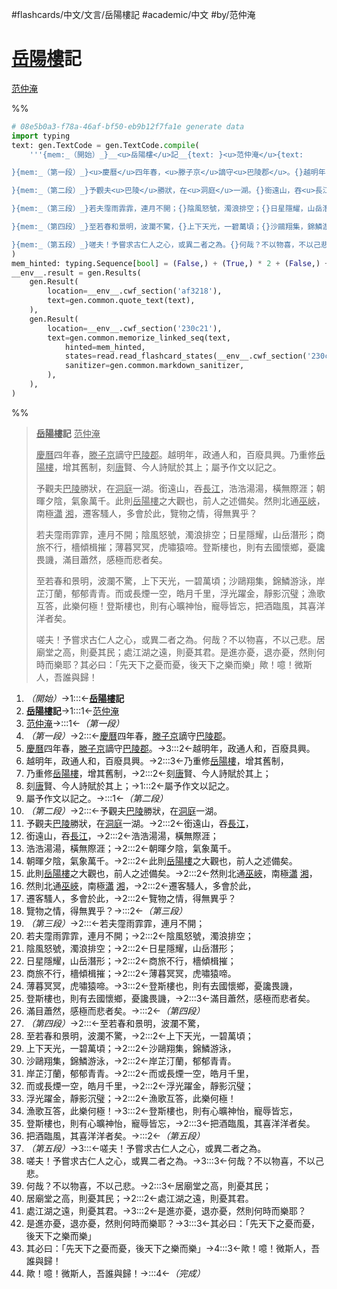 #flashcards/中文/文言/岳陽樓記 #academic/中文 #by/范仲淹

# <u>岳陽樓</u>記
<u>范仲淹</u>

%%
```Python
# 08e5b0a3-f78a-46af-bf50-eb9b12f7fa1e generate data
import typing
text: gen.TextCode = gen.TextCode.compile(
	'''{mem:_（開始）_}__<u>岳陽樓</u>記__{text: }<u>范仲淹</u>{text:

}{mem:_（第一段）_}<u>慶曆</u>四年春，<u>滕子京</u>謫守<u>巴陵郡</u>。{}越明年，政通人和，百廢具興。{}乃重修<u>岳陽樓</u>，增其舊制，{}刻<u>唐</u>賢、今人詩賦於其上；{}屬予作文以記之。{text:

}{mem:_（第二段）_}予觀夫<u>巴陵</u>勝狀，在<u>洞庭</u>一湖。{}銜遠山，吞<u>長江</u>，{}浩浩湯湯，橫無際涯；{}朝暉夕陰，氣象萬千。{}此則<u>岳陽樓</u>之大觀也，前人之述備矣。{}然則北通<u>巫峽</u>，南極<u>瀟</u>&nbsp;<u>湘</u>，{}遷客騷人，多會於此，{}覽物之情，得無異乎？{text:

}{mem:_（第三段）_}若夫霪雨霏霏，連月不開；{}陰風怒號，濁浪排空；{}日星隱耀，山岳潛形；{}商旅不行，檣傾楫摧；{}薄暮冥冥，虎嘯猿啼。{}登斯樓也，則有去國懷鄉，憂讒畏譏，{}滿目蕭然，感極而悲者矣。{text:

}{mem:_（第四段）_}至若春和景明，波瀾不驚，{}上下天光，一碧萬頃；{}沙鷗翔集，錦鱗游泳，{}岸芷汀蘭，郁郁青青。{}而或長煙一空，皓月千里，{}浮光躍金，靜影沉璧；{}漁歌互答，此樂何極！{}登斯樓也，則有心曠神怡，寵辱皆忘，{}把酒臨風，其喜洋洋者矣。{text:

}{mem:_（第五段）_}嗟夫！予嘗求古仁人之心，或異二者之為。{}何哉？不以物喜，不以己悲。{}居廟堂之高，則憂其民；{}處江湖之遠，則憂其君。{}是進亦憂，退亦憂，然則何時而樂耶？{}其必曰：「先天下之憂而憂，後天下之樂而樂」{}歟！噫！微斯人，吾誰與歸！{mem:_（完成）_}'''
)
mem_hinted: typing.Sequence[bool] = (False,) + (True,) * 2 + (False,) + (True,) * 5 + (False,) + (True,) * 8 + (False,) + (True,) * 7 + (False,) + (True,) * 9 + (False,) + (True,) * 7 + (False,)
__env__.result = gen.Results(
	gen.Result(
		location=__env__.cwf_section('af3218'),
		text=gen.common.quote_text(text),
	),
	gen.Result(
		location=__env__.cwf_section('230c21'),
		text=gen.common.memorize_linked_seq(text,
			hinted=mem_hinted,
			states=read.read_flashcard_states(__env__.cwf_section('230c21')),
			sanitizer=gen.common.markdown_sanitizer,
		),
	),
)
```
%%

<!--08e5b0a3-f78a-46af-bf50-eb9b12f7fa1e generate section="af3218"--><!-- The following content is generated at 2022-11-09T18:45:43.183670+08:00. Any edits will be overridden! -->

> __<u>岳陽樓</u>記__ <u>范仲淹</u>
>
> <u>慶曆</u>四年春，<u>滕子京</u>謫守<u>巴陵郡</u>。越明年，政通人和，百廢具興。乃重修<u>岳陽樓</u>，增其舊制，刻<u>唐</u>賢、今人詩賦於其上；屬予作文以記之。
>
> 予觀夫<u>巴陵</u>勝狀，在<u>洞庭</u>一湖。銜遠山，吞<u>長江</u>，浩浩湯湯，橫無際涯；朝暉夕陰，氣象萬千。此則<u>岳陽樓</u>之大觀也，前人之述備矣。然則北通<u>巫峽</u>，南極<u>瀟</u>&nbsp;<u>湘</u>，遷客騷人，多會於此，覽物之情，得無異乎？
>
> 若夫霪雨霏霏，連月不開；陰風怒號，濁浪排空；日星隱耀，山岳潛形；商旅不行，檣傾楫摧；薄暮冥冥，虎嘯猿啼。登斯樓也，則有去國懷鄉，憂讒畏譏，滿目蕭然，感極而悲者矣。
>
> 至若春和景明，波瀾不驚，上下天光，一碧萬頃；沙鷗翔集，錦鱗游泳，岸芷汀蘭，郁郁青青。而或長煙一空，皓月千里，浮光躍金，靜影沉璧；漁歌互答，此樂何極！登斯樓也，則有心曠神怡，寵辱皆忘，把酒臨風，其喜洋洋者矣。
>
> 嗟夫！予嘗求古仁人之心，或異二者之為。何哉？不以物喜，不以己悲。居廟堂之高，則憂其民；處江湖之遠，則憂其君。是進亦憂，退亦憂，然則何時而樂耶？其必曰：「先天下之憂而憂，後天下之樂而樂」歟！噫！微斯人，吾誰與歸！

<!--/08e5b0a3-f78a-46af-bf50-eb9b12f7fa1e-->

<!--08e5b0a3-f78a-46af-bf50-eb9b12f7fa1e generate section="230c21"--><!-- The following content is generated at 2022-11-09T18:45:43.193667+08:00. Any edits will be overridden! -->

1. _（開始）_→1:::←__<u>岳陽樓</u>記__ <!--SR:!2023-01-04,52,270!2023-01-11,59,290-->
2. __<u>岳陽樓</u>記__→1:::1←<u>范仲淹</u> <!--SR:!2023-01-20,48,230!2023-02-12,71,250-->
3. <u>范仲淹</u>→:::1←_（第一段）_ <!--SR:!2023-02-25,92,290!2023-02-10,69,250-->
4. _（第一段）_→2:::←<u>慶曆</u>四年春，<u>滕子京</u>謫守<u>巴陵郡</u>。 <!--SR:!2023-01-30,63,250!2023-03-13,102,290-->
5. <u>慶曆</u>四年春，<u>滕子京</u>謫守<u>巴陵郡</u>。→3:::2←越明年，政通人和，百廢具興。 <!--SR:!2023-01-21,61,270!2023-02-08,69,250-->
6. 越明年，政通人和，百廢具興。→2:::3←乃重修<u>岳陽樓</u>，增其舊制， <!--SR:!2023-02-12,72,250!2023-01-04,47,250-->
7. 乃重修<u>岳陽樓</u>，增其舊制，→2:::2←刻<u>唐</u>賢、今人詩賦於其上； <!--SR:!2023-01-21,57,250!2023-01-17,54,250-->
8. 刻<u>唐</u>賢、今人詩賦於其上；→1:::2←屬予作文以記之。 <!--SR:!2023-02-06,74,270!2023-01-07,47,250-->
9. 屬予作文以記之。→:::1←_（第二段）_ <!--SR:!2022-12-21,45,290!2023-02-11,71,250-->
10. _（第二段）_→2:::←予觀夫<u>巴陵</u>勝狀，在<u>洞庭</u>一湖。 <!--SR:!2023-01-30,55,230!2023-02-20,84,270-->
11. 予觀夫<u>巴陵</u>勝狀，在<u>洞庭</u>一湖。→2:::2←銜遠山，吞<u>長江</u>， <!--SR:!2023-02-08,61,230!2023-01-18,54,250-->
12. 銜遠山，吞<u>長江</u>，→2:::2←浩浩湯湯，橫無際涯； <!--SR:!2023-02-06,68,250!2022-12-25,39,250-->
13. 浩浩湯湯，橫無際涯；→2:::2←朝暉夕陰，氣象萬千。 <!--SR:!2023-02-13,72,250!2023-01-11,31,230-->
14. 朝暉夕陰，氣象萬千。→2:::2←此則<u>岳陽樓</u>之大觀也，前人之述備矣。 <!--SR:!2022-12-29,40,250!2022-12-25,37,250-->
15. 此則<u>岳陽樓</u>之大觀也，前人之述備矣。→2:::2←然則北通<u>巫峽</u>，南極<u>瀟</u>&nbsp;<u>湘</u>， <!--SR:!2023-01-26,59,250!2023-01-11,49,250-->
16. 然則北通<u>巫峽</u>，南極<u>瀟</u>&nbsp;<u>湘</u>，→2:::2←遷客騷人，多會於此， <!--SR:!2023-02-09,69,250!2023-01-10,49,250-->
17. 遷客騷人，多會於此，→2:::2←覽物之情，得無異乎？ <!--SR:!2023-02-09,69,250!2023-02-02,71,270-->
18. 覽物之情，得無異乎？→:::2←_（第三段）_ <!--SR:!2022-12-31,53,290!2023-02-14,73,250-->
19. _（第三段）_→2:::←若夫霪雨霏霏，連月不開； <!--SR:!2023-02-15,74,250!2023-01-28,66,270-->
20. 若夫霪雨霏霏，連月不開；→2:::2←陰風怒號，濁浪排空； <!--SR:!2023-01-14,52,250!2023-01-13,51,250-->
21. 陰風怒號，濁浪排空；→2:::2←日星隱耀，山岳潛形； <!--SR:!2023-01-20,37,230!2023-01-25,58,250-->
22. 日星隱耀，山岳潛形；→2:::2←商旅不行，檣傾楫摧； <!--SR:!2022-12-26,15,210!2022-12-22,39,250-->
23. 商旅不行，檣傾楫摧；→2:::2←薄暮冥冥，虎嘯猿啼。 <!--SR:!2022-12-31,44,250!2023-01-24,49,230-->
24. 薄暮冥冥，虎嘯猿啼。→3:::2←登斯樓也，則有去國懷鄉，憂讒畏譏， <!--SR:!2022-12-21,36,250!2023-01-19,44,230-->
25. 登斯樓也，則有去國懷鄉，憂讒畏譏，→2:::3←滿目蕭然，感極而悲者矣。 <!--SR:!2023-02-03,66,250!2023-02-10,70,250-->
26. 滿目蕭然，感極而悲者矣。→:::2←_（第四段）_ <!--SR:!2022-12-27,49,290!2022-12-29,27,230-->
27. _（第四段）_→2:::←至若春和景明，波瀾不驚， <!--SR:!2023-01-14,42,230!2022-12-23,45,290-->
28. 至若春和景明，波瀾不驚，→2:::2←上下天光，一碧萬頃； <!--SR:!2023-02-06,68,250!2023-02-11,70,250-->
29. 上下天光，一碧萬頃；→2:::2←沙鷗翔集，錦鱗游泳， <!--SR:!2023-02-07,69,250!2023-01-20,56,250-->
30. 沙鷗翔集，錦鱗游泳，→2:::2←岸芷汀蘭，郁郁青青。 <!--SR:!2023-02-07,68,250!2023-01-19,55,250-->
31. 岸芷汀蘭，郁郁青青。→2:::2←而或長煙一空，皓月千里， <!--SR:!2023-02-27,75,230!2022-12-18,34,250-->
32. 而或長煙一空，皓月千里，→2:::2←浮光躍金，靜影沉璧； <!--SR:!2023-01-09,48,250!2023-01-06,26,210-->
33. 浮光躍金，靜影沉璧；→2:::2←漁歌互答，此樂何極！ <!--SR:!2023-03-12,85,250!2023-02-16,67,230-->
34. 漁歌互答，此樂何極！→3:::2←登斯樓也，則有心曠神怡，寵辱皆忘， <!--SR:!2022-12-26,43,250!2023-01-14,34,230-->
35. 登斯樓也，則有心曠神怡，寵辱皆忘，→2:::3←把酒臨風，其喜洋洋者矣。 <!--SR:!2023-01-29,62,250!2023-01-08,47,250-->
36. 把酒臨風，其喜洋洋者矣。→:::2←_（第五段）_ <!--SR:!2023-03-03,92,270!2023-01-30,52,230-->
37. _（第五段）_→3:::←嗟夫！予嘗求古仁人之心，或異二者之為。 <!--SR:!2023-01-28,56,210!2023-01-16,53,250-->
38. 嗟夫！予嘗求古仁人之心，或異二者之為。→3:::3←何哉？不以物喜，不以己悲。 <!--SR:!2023-01-20,63,270!2023-01-31,53,210-->
39. 何哉？不以物喜，不以己悲。→2:::3←居廟堂之高，則憂其民； <!--SR:!2022-12-28,41,250!2023-01-06,45,250-->
40. 居廟堂之高，則憂其民；→2:::2←處江湖之遠，則憂其君。 <!--SR:!2023-01-23,56,250!2022-12-24,38,250-->
41. 處江湖之遠，則憂其君。→3:::2←是進亦憂，退亦憂，然則何時而樂耶？ <!--SR:!2023-02-02,65,250!2023-01-29,67,270-->
42. 是進亦憂，退亦憂，然則何時而樂耶？→3:::3←其必曰：「先天下之憂而憂，後天下之樂而樂」 <!--SR:!2023-01-06,52,270!2023-01-15,52,250-->
43. 其必曰：「先天下之憂而憂，後天下之樂而樂」→4:::3←歟！噫！微斯人，吾誰與歸！ <!--SR:!2023-01-24,57,250!2023-02-21,71,230-->
44. 歟！噫！微斯人，吾誰與歸！→:::4←_（完成）_ <!--SR:!2022-12-30,52,290!2023-01-10,49,250-->

<!--/08e5b0a3-f78a-46af-bf50-eb9b12f7fa1e-->
